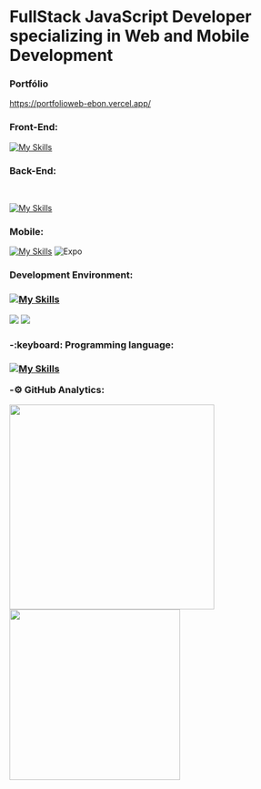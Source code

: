 <h1>FullStack JavaScript Developer specializing in Web and Mobile Development</h1>





<h3>Portfólio</h3>

https://portfolioweb-ebon.vercel.app/
<br/>

<h3>Front-End:</h3>


[![My Skills](https://skillicons.dev/icons?i=js,html,css,sass,bootstrap,react,nextjs,tailwind)](https://skillicons.dev)



<h3>Back-End:</h3>
<br>

[![My Skills](https://skillicons.dev/icons?i=postgres,nodejs,mongodb,express)](https://skillicons.dev)


<h3>Mobile:</h3>

[![My Skills](https://skillicons.dev/icons?i=react,androidstudio)](https://skillicons.dev)
![Expo](https://img.shields.io/badge/expo-1C1E24?style=for-the-badge&logo=expo&logoColor=#D04A37) 



<h3>Development Environment:<h3>
 
 [![My Skills](https://skillicons.dev/icons?i=vscode,linux,docker,git,aws,jest)](https://skillicons.dev)
 
<img src="https://img.shields.io/badge/Google%20Chrome-4285F4?style=for-the-badge&logo=GoogleChrome&logoColor=white"/>

<img src="https://img.shields.io/badge/Postman-FF6C37?style=for-the-badge&logo=postman&logoColor=white"/>

<h3>-:keyboard: Programming language:<h3>
 
 [![My Skills](https://skillicons.dev/icons?i=typescript,python)](https://skillicons.dev)


-:gear: GitHub Analytics:


<p>
<img width="360em" src="https://github-readme-stats.vercel.app/api?username=FranGJ7&show_icons=true&theme=dark"/>

<img width="300em" src="https://github-readme-stats.vercel.app/api/top-langs/?username=FranGJ7&layout=compact&theme=dark)]"/>

</p>


            
           

           
          
          
          
